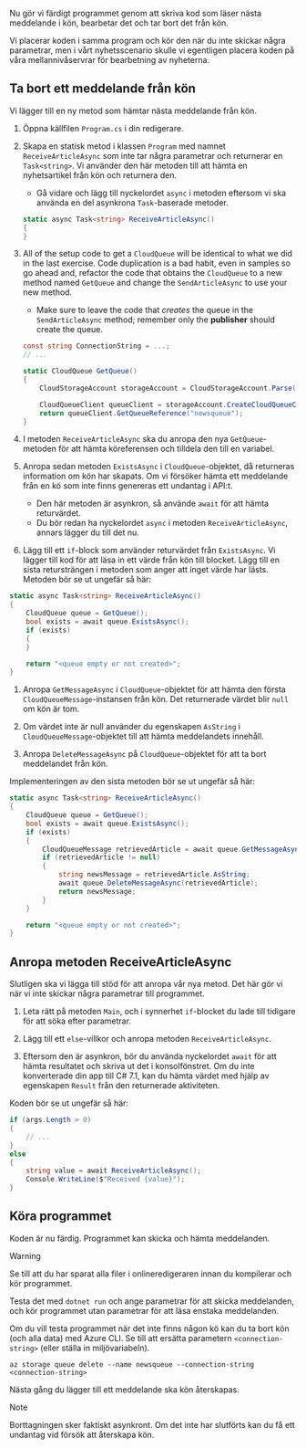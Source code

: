 Nu gör vi färdigt programmet genom att skriva kod som läser nästa meddelande i kön, bearbetar det och tar bort det från kön. 

Vi placerar koden i samma program och kör den när du inte skickar några parametrar, men i vårt nyhetsscenario skulle vi egentligen placera koden på våra mellannivåservrar för bearbetning av nyheterna.

## <a name="dequeue-a-message"></a>Ta bort ett meddelande från kön

Vi lägger till en ny metod som hämtar nästa meddelande från kön.

1. Öppna källfilen `Program.cs` i din redigerare.

1. Skapa en statisk metod i klassen `Program` med namnet `ReceiveArticleAsync` som inte tar några parametrar och returnerar en `Task<string>`. Vi använder den här metoden till att hämta en nyhetsartikel från kön och returnera den.
    - Gå vidare och lägg till nyckelordet `async` i metoden eftersom vi ska använda en del asynkrona `Task`-baserade metoder.

    ```csharp
    static async Task<string> ReceiveArticleAsync()
    {
    }

1. All of the setup code to get a `CloudQueue` will be identical to what we did in the last exercise. Code duplication is a bad habit, even in samples so go ahead and, refactor the code that obtains the `CloudQueue` to a new method named `GetQueue` and change the `SendArticleAsync` to use your new method.
     - Make sure to leave the code that _creates_ the queue in the `SendArticleAsync` method; remember only the **publisher** should create the queue.

    ```csharp
    const string ConnectionString = ...;
    // ...

    static CloudQueue GetQueue()
    {
        CloudStorageAccount storageAccount = CloudStorageAccount.Parse(ConnectionString);
    
        CloudQueueClient queueClient = storageAccount.CreateCloudQueueClient();
        return queueClient.GetQueueReference("newsqueue");
    }
    ```
    
1. I metoden `ReceiveArticleAsync` ska du anropa den nya `GetQueue`-metoden för att hämta köreferensen och tilldela den till en variabel.

1. Anropa sedan metoden `ExistsAsync` i `CloudQueue`-objektet, då returneras information om kön har skapats. Om vi försöker hämta ett meddelande från en kö som inte finns genereras ett undantag i API:t.
    - Den här metoden är asynkron, så använde `await` för att hämta returvärdet.
    - Du bör redan ha nyckelordet `async` i metoden `ReceiveArticleAsync`, annars lägger du till det nu.


1. Lägg till ett `if`-block som använder returvärdet från `ExistsAsync`. Vi lägger till kod för att läsa in ett värde från kön till blocket. Lägg till en sista retursträngen i metoden som anger att inget värde har lästs. Metoden bör se ut ungefär så här:

```csharp
static async Task<string> ReceiveArticleAsync()
{
    CloudQueue queue = GetQueue();
    bool exists = await queue.ExistsAsync();
    if (exists)
    {
    }

    return "<queue empty or not created>";
}
```

1. Anropa `GetMessageAsync` i `CloudQueue`-objektet för att hämta den första `CloudQueueMessage`-instansen från kön. Det returnerade värdet blir `null` om kön är tom.

1. Om värdet inte är null använder du egenskapen `AsString` i `CloudQueueMessage`-objektet till att hämta meddelandets innehåll.

1. Anropa `DeleteMessageAsync` på `CloudQueue`-objektet för att ta bort meddelandet från kön.

Implementeringen av den sista metoden bör se ut ungefär så här:

```csharp
static async Task<string> ReceiveArticleAsync()
{
    CloudQueue queue = GetQueue();
    bool exists = await queue.ExistsAsync();
    if (exists)
    {
        CloudQueueMessage retrievedArticle = await queue.GetMessageAsync();
        if (retrievedArticle != null)
        {
            string newsMessage = retrievedArticle.AsString;
            await queue.DeleteMessageAsync(retrievedArticle);
            return newsMessage;
        }
    }

    return "<queue empty or not created>";
}
```

## <a name="call-the-receivearticleasync-method"></a>Anropa metoden ReceiveArticleAsync

Slutligen ska vi lägga till stöd för att anropa vår nya metod. Det här gör vi när vi inte skickar några parametrar till programmet.

1. Leta rätt på metoden `Main`, och i synnerhet `if`-blocket du lade till tidigare för att söka efter parametrar.

1. Lägg till ett `else`-villkor och anropa metoden `ReceiveArticleAsync`. 

1. Eftersom den är asynkron, bör du använda nyckelordet `await` för att hämta resultatet och skriva ut det i konsolfönstret. Om du inte konverterade din app till C# 7.1, kan du hämta värdet med hjälp av egenskapen `Result` från den returnerade aktiviteten.

Koden bör se ut ungefär så här:

```csharp
if (args.Length > 0)
{
    // ...
}
else
{
    string value = await ReceiveArticleAsync();
    Console.WriteLine($"Received {value}");
}
```

## <a name="execute-the-application"></a>Köra programmet

Koden är nu färdig. Programmet kan skicka och hämta meddelanden. 

> [!WARNING]
> Se till att du har sparat alla filer i onlineredigeraren innan du kompilerar och kör programmet.

Testa det med `dotnet run` och ange parametrar för att skicka meddelanden, och kör programmet utan parametrar för att läsa enstaka meddelanden.

Om du vill testa programmet när det inte finns någon kö kan du ta bort kön (och alla data) med Azure CLI. Se till att ersätta parametern `<connection-string>` (eller ställa in miljövariabeln).

```azurecli
az storage queue delete --name newsqueue --connection-string <connection-string> 
```

Nästa gång du lägger till ett meddelande ska kön återskapas.

> [!NOTE]
> Borttagningen sker faktiskt asynkront. Om det inte har slutförts kan du få ett undantag vid försök att återskapa kön.